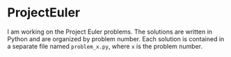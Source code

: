 # ProjectEuler

I am working on the Project Euler problems. The solutions are written in Python and are organized by problem number. Each solution is contained in a separate file named `problem_x.py`, where `x` is the problem number.
